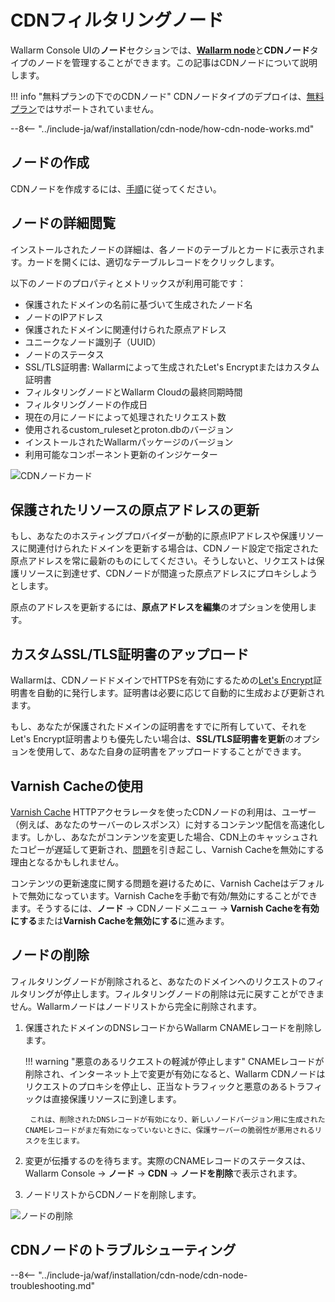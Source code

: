 [cdn-node-operation-scheme]:        ../../images/waf-installation/quickstart/cdn-node-scheme.png
[data-to-wallarm-cloud-docs]:       ../rules/sensitive-data-rule.md
[operation-modes-docs]:             ../../admin-en/configure-wallarm-mode.md
[operation-mode-rule-docs]:         ../rules/wallarm-mode-rule.md
[wallarm-cloud-docs]:               ../../about-wallarm/overview.md#cloud
[cdn-node-creation-modal]:          ../../images/waf-installation/quickstart/cdn-node-creation-modal.png
[cname-required-modal]:             ../../images/waf-installation/quickstart/cname-required-modal.png
[attacks-in-ui]:                    ../../images/admin-guides/test-attacks-quickstart.png
[user-roles-docs]:                  ../settings/users.md
[update-origin-ip-docs]:            #updating-the-origin-address-of-the-protected-resource
[rules-docs]:                       ../rules/intro.md
[ip-lists-docs]:                    ../ip-lists/overview.md
[integration-docs]:                 ../settings/integrations/integrations-intro.md
[trigger-docs]:                     ../triggers/triggers.md
[application-docs]:                 ../settings/applications.md
[events-docs]:                      ../events/check-attack.md
[graylist-populating-docs]:         ../ip-lists/graylist.md#managing-graylist
[link-app-conf]:                    ../settings/applications.md
[using-varnish-cache]:              #using-varnish-cache

# CDNフィルタリングノード

Wallarm Console UIの**ノード**セクションでは、[**Wallarm node**](nodes.md)と**CDNノード**タイプのノードを管理することができます。この記事はCDNノードについて説明します。

!!! info "無料プランの下でのCDNノード"
    CDNノードタイプのデプロイは、[無料プラン](../../about-wallarm/subscription-plans.md#free-tier-subscription-plan-us-cloud)ではサポートされていません。

--8<-- "../include-ja/waf/installation/cdn-node/how-cdn-node-works.md"

## ノードの作成

CDNノードを作成するには、[手順](../../installation/cdn-node.md)に従ってください。

## ノードの詳細閲覧

インストールされたノードの詳細は、各ノードのテーブルとカードに表示されます。カードを開くには、適切なテーブルレコードをクリックします。

以下のノードのプロパティとメトリックスが利用可能です：

* 保護されたドメインの名前に基づいて生成されたノード名
* ノードのIPアドレス
* 保護されたドメインに関連付けられた原点アドレス
* ユニークなノード識別子（UUID）
* ノードのステータス
* SSL/TLS証明書: Wallarmによって生成されたLet's Encryptまたはカスタム証明書
* フィルタリングノードとWallarm Cloudの最終同期時間
* フィルタリングノードの作成日
* 現在の月にノードによって処理されたリクエスト数
* 使用されるcustom_rulesetとproton.dbのバージョン
* インストールされたWallarmパッケージのバージョン
* 利用可能なコンポーネント更新のインジケーター

![CDNノードカード](../../images/user-guides/nodes/view-cdn-node-comp-vers.png)

## 保護されたリソースの原点アドレスの更新

もし、あなたのホスティングプロバイダーが動的に原点IPアドレスや保護リソースに関連付けられたドメインを更新する場合は、CDNノード設定で指定された原点アドレスを常に最新のものにしてください。そうしないと、リクエストは保護リソースに到達せず、CDNノードが間違った原点アドレスにプロキシしようとします。

原点のアドレスを更新するには、**原点アドレスを編集**のオプションを使用します。

## カスタムSSL/TLS証明書のアップロード

Wallarmは、CDNノードドメインでHTTPSを有効にするための[Let's Encrypt](https://letsencrypt.org/)証明書を自動的に発行します。証明書は必要に応じて自動的に生成および更新されます。

もし、あなたが保護されたドメインの証明書をすでに所有していて、それをLet's Encrypt証明書よりも優先したい場合は、**SSL/TLS証明書を更新**のオプションを使用して、あなた自身の証明書をアップロードすることができます。

## Varnish Cacheの使用

[Varnish Cache](https://varnish-cache.org/intro/index.html#intro) HTTPアクセラレータを使ったCDNノードの利用は、ユーザー（例えば、あなたのサーバーのレスポンス）に対するコンテンツ配信を高速化します。しかし、あなたがコンテンツを変更した場合、CDN上のキャッシュされたコピーが遅延して更新され、[問題](#why-is-there-a-delay-in-the-update-of-the-content-protected-by-the-cdn-node)を引き起こし、Varnish Cacheを無効にする理由となるかもしれません。

コンテンツの更新速度に関する問題を避けるために、Varnish Cacheはデフォルトで無効になっています。Varnish Cacheを手動で有効/無効にすることができます。そうするには、**ノード** → CDNノードメニュー → **Varnish Cacheを有効にする**または**Varnish Cacheを無効にする**に進みます。

## ノードの削除

フィルタリングノードが削除されると、あなたのドメインへのリクエストのフィルタリングが停止します。フィルタリングノードの削除は元に戻すことができません。Wallarmノードはノードリストから完全に削除されます。

1. 保護されたドメインのDNSレコードからWallarm CNAMEレコードを削除します。

    !!! warning "悪意のあるリクエストの軽減が停止します"
        CNAMEレコードが削除され、インターネット上で変更が有効になると、Wallarm CDNノードはリクエストのプロキシを停止し、正当なトラフィックと悪意のあるトラフィックは直接保護リソースに到達します。

        これは、削除されたDNSレコードが有効になり、新しいノードバージョン用に生成されたCNAMEレコードがまだ有効になっていないときに、保護サーバーの脆弱性が悪用されるリスクを生じます。
1. 変更が伝播するのを待ちます。実際のCNAMEレコードのステータスは、Wallarm Console → **ノード** → **CDN** → **ノードを削除**で表示されます。
1. ノードリストからCDNノードを削除します。

![ノードの削除](../../images/user-guides/nodes/delete-cdn-node.png)

## CDNノードのトラブルシューティング

--8<-- "../include-ja/waf/installation/cdn-node/cdn-node-troubleshooting.md"